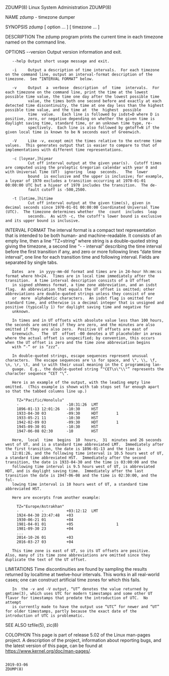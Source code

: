 ZDUMP(8)                                                                                 Linux System Administration                                                                                 ZDUMP(8)

NAME
       zdump - timezone dumper

SYNOPSIS
       zdump [ option ... ] [ timezone ... ]

DESCRIPTION
       The zdump program prints the current time in each timezone named on the command line.

OPTIONS
       --version
              Output version information and exit.

       --help Output short usage message and exit.

       -i     Output a description of time intervals.  For each timezone on the command line, output an interval-format description of the timezone.  See “INTERVAL FORMAT” below.

       -v     Output  a  verbose  description  of  time  intervals.  For each timezone on the command line, print the time at the lowest possible time value, the time one day after the lowest possible time
              value, the times both one second before and exactly at each detected time discontinuity, the time at one day less than the highest possible time value, and the time at  the  highest  possible
              time  value.   Each line is followed by isdst=D where D is positive, zero, or negative depending on whether the given time is daylight saving time, standard time, or an unknown time type, re‐
              spectively.  Each line is also followed by gmtoff=N if the given local time is known to be N seconds east of Greenwich.

       -V     Like -v, except omit the times relative to the extreme time values.  This generates output that is easier to compare to that of implementations with different time representations.

       -c [loyear,]hiyear
              Cut off interval output at the given year(s).  Cutoff times are computed using the proleptic Gregorian calendar with year 0 and with Universal Time (UT)  ignoring  leap  seconds.   The  lower
              bound  is exclusive and the upper is inclusive; for example, a loyear of 1970 excludes a transition occurring at 1970-01-01 00:00:00 UTC but a hiyear of 1970 includes the transition.  The de‐
              fault cutoff is -500,2500.

       -t [lotime,]hitime
              Cut off interval output at the given time(s), given in decimal seconds since 1970-01-01 00:00:00 Coordinated Universal Time (UTC).  The timezone determines whether  the  count  includes  leap
              seconds.  As with -c, the cutoff's lower bound is exclusive and its upper bound is inclusive.

INTERVAL FORMAT
       The  interval  format is a compact text representation that is intended to be both human- and machine-readable.  It consists of an empty line, then a line “TZ=string” where string is a double-quoted
       string giving the timezone, a second line “- - interval” describing the time interval before the first transition if any, and zero or more following lines “date time interval”,  one  line  for  each
       transition time and following interval.  Fields are separated by single tabs.

       Dates  are  in yyyy-mm-dd format and times are in 24-hour hh:mm:ss format where hh<24.  Times are in local time immediately after the transition.  A time interval description consists of a UT offset
       in signed ±hhmmss format, a time zone abbreviation, and an isdst flag.  An abbreviation that equals the UT offset is omitted; other abbreviations are double-quoted strings unless they consist of one
       or  more  alphabetic characters.  An isdst flag is omitted for standard time, and otherwise is a decimal integer that is unsigned and positive (typically 1) for daylight saving time and negative for
       unknown.

       In times and in UT offsets with absolute value less than 100 hours, the seconds are omitted if they are zero, and the minutes are also omitted if they are also zero.  Positive UT offsets are east of
       Greenwich.   The  UT  offset -00 denotes a UT placeholder in areas where the actual offset is unspecified; by convention, this occurs when the UT offset is zero and the time zone abbreviation begins
       with “-” or is “zzz”.

       In double-quoted strings, escape sequences represent unusual characters.  The escape sequences are \s for space, and \", \\, \f, \n, \r, \t, and \v with their usual meaning in the C programming lan‐
       guage.  E.g., the double-quoted string “"CET\s\"\\"” represents the character sequence “CET "\”.

       Here is an example of the output, with the leading empty line omitted.  (This example is shown with tab stops set far enough apart so that the tabbed columns line up.)

         TZ="Pacific/Honolulu"
         -          -          -10:31:26  LMT
         1896-01-13 12:01:26   -10:30     HST
         1933-04-30 03         -09:30     HDT        1
         1933-05-21 11         -10:30     HST
         1942-02-09 03         -09:30     HDT        1
         1945-09-30 01         -10:30     HST
         1947-06-08 02:30      -10        HST

       Here,  local  time  begins  10  hours,  31  minutes and 26 seconds west of UT, and is a standard time abbreviated LMT.  Immediately after the first transition, the date is 1896-01-13 and the time is
       12:01:26, and the following time interval is 10.5 hours west of UT, a standard time abbreviated HST.  Immediately after the second transition, the date is 1933-04-30 and the time is 03:00:00 and the
       following time interval is 9.5 hours west of UT, is abbreviated HDT, and is daylight saving time.  Immediately after the last transition the date is 1947-06-08 and the time is 02:30:00, and the fol‐
       lowing time interval is 10 hours west of UT, a standard time abbreviated HST.

       Here are excerpts from another example:

         TZ="Europe/Astrakhan"
         -          -          +03:12:12  LMT
         1924-04-30 23:47:48   +03
         1930-06-21 01         +04
         1981-04-01 01         +05                   1
         1981-09-30 23         +04
         ...
         2014-10-26 01         +03
         2016-03-27 03         +04

       This time zone is east of UT, so its UT offsets are positive.  Also, many of its time zone abbreviations are omitted since they duplicate the text of the UT offset.

LIMITATIONS
       Time discontinuities are found by sampling the results returned by localtime at twelve-hour intervals.  This works in all real-world cases; one can construct artificial time  zones  for  which  this
       fails.

       In  the -v and -V output, “UT” denotes the value returned by gmtime(3), which uses UTC for modern timestamps and some other UT flavor for timestamps that predate the introduction of UTC.  No attempt
       is currently made to have the output use “UTC” for newer and “UT” for older timestamps, partly because the exact date of the introduction of UTC is problematic.

SEE ALSO
       tzfile(5), zic(8)

COLOPHON
       This page is part of release 5.02 of the Linux man-pages project.  A description of the project,  information  about  reporting  bugs,  and  the  latest  version  of  this  page,  can  be  found  at
       https://www.kernel.org/doc/man-pages/.

                                                                                                  2019-03-06                                                                                         ZDUMP(8)
